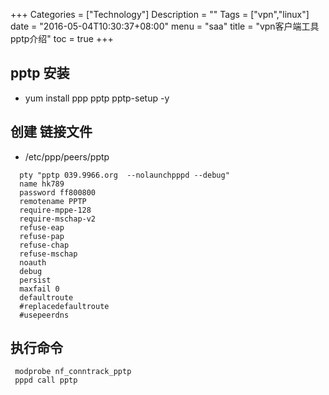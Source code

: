 +++
Categories = ["Technology"]
Description = ""
Tags = ["vpn","linux"]
date = "2016-05-04T10:30:37+08:00"
menu = "saa"
title = "vpn客户端工具pptp介绍"
toc = true
+++


## pptp 安装
 -  yum install ppp pptp pptp-setup -y
## 创建 链接文件
 - /etc/ppp/peers/pptp
  ```
    pty "pptp 039.9966.org  --nolaunchpppd --debug"
    name hk789
    password ff800800
    remotename PPTP
    require-mppe-128
    require-mschap-v2
    refuse-eap
    refuse-pap
    refuse-chap
    refuse-mschap
    noauth
    debug
    persist
    maxfail 0
    defaultroute
    #replacedefaultroute
    #usepeerdns
  ```
## 执行命令

```
 modprobe nf_conntrack_pptp
 pppd call pptp
```